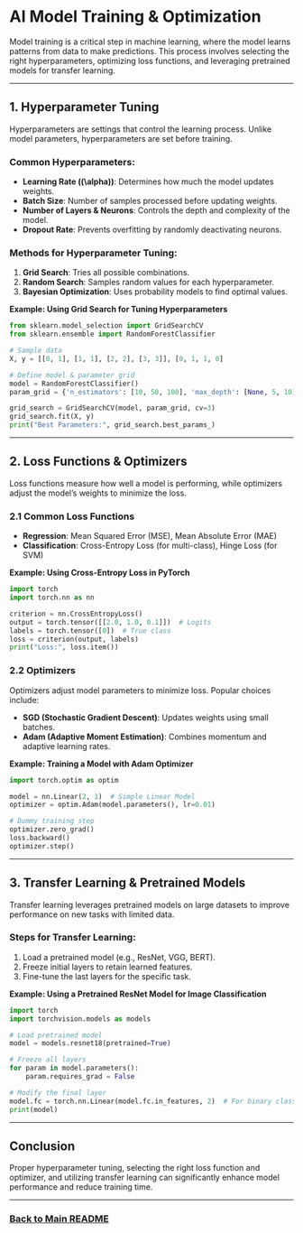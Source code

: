 # AI Model Training & Optimization

Model training is a critical step in machine learning, where the model learns patterns from data to make predictions. This process involves selecting the right hyperparameters, optimizing loss functions, and leveraging pretrained models for transfer learning.

---

## 1. Hyperparameter Tuning
Hyperparameters are settings that control the learning process. Unlike model parameters, hyperparameters are set before training.

### Common Hyperparameters:
- **Learning Rate (\(\alpha\))**: Determines how much the model updates weights.
- **Batch Size**: Number of samples processed before updating weights.
- **Number of Layers & Neurons**: Controls the depth and complexity of the model.
- **Dropout Rate**: Prevents overfitting by randomly deactivating neurons.

### Methods for Hyperparameter Tuning:
1. **Grid Search**: Tries all possible combinations.
2. **Random Search**: Samples random values for each hyperparameter.
3. **Bayesian Optimization**: Uses probability models to find optimal values.

**Example: Using Grid Search for Tuning Hyperparameters**
```python
from sklearn.model_selection import GridSearchCV
from sklearn.ensemble import RandomForestClassifier

# Sample data
X, y = [[0, 1], [1, 1], [2, 2], [3, 3]], [0, 1, 1, 0]

# Define model & parameter grid
model = RandomForestClassifier()
param_grid = {'n_estimators': [10, 50, 100], 'max_depth': [None, 5, 10]}

grid_search = GridSearchCV(model, param_grid, cv=3)
grid_search.fit(X, y)
print("Best Parameters:", grid_search.best_params_)
```

---

## 2. Loss Functions & Optimizers

Loss functions measure how well a model is performing, while optimizers adjust the model’s weights to minimize the loss.

### 2.1 Common Loss Functions
- **Regression**: Mean Squared Error (MSE), Mean Absolute Error (MAE)
- **Classification**: Cross-Entropy Loss (for multi-class), Hinge Loss (for SVM)

**Example: Using Cross-Entropy Loss in PyTorch**
```python
import torch
import torch.nn as nn

criterion = nn.CrossEntropyLoss()
output = torch.tensor([[2.0, 1.0, 0.1]])  # Logits
labels = torch.tensor([0])  # True class
loss = criterion(output, labels)
print("Loss:", loss.item())
```

### 2.2 Optimizers
Optimizers adjust model parameters to minimize loss. Popular choices include:
- **SGD (Stochastic Gradient Descent)**: Updates weights using small batches.
- **Adam (Adaptive Moment Estimation)**: Combines momentum and adaptive learning rates.

**Example: Training a Model with Adam Optimizer**
```python
import torch.optim as optim

model = nn.Linear(2, 1)  # Simple Linear Model
optimizer = optim.Adam(model.parameters(), lr=0.01)

# Dummy training step
optimizer.zero_grad()
loss.backward()
optimizer.step()
```

---

## 3. Transfer Learning & Pretrained Models
Transfer learning leverages pretrained models on large datasets to improve performance on new tasks with limited data.

### Steps for Transfer Learning:
1. Load a pretrained model (e.g., ResNet, VGG, BERT).
2. Freeze initial layers to retain learned features.
3. Fine-tune the last layers for the specific task.

**Example: Using a Pretrained ResNet Model for Image Classification**
```python
import torch
import torchvision.models as models

# Load pretrained model
model = models.resnet18(pretrained=True)

# Freeze all layers
for param in model.parameters():
    param.requires_grad = False

# Modify the final layer
model.fc = torch.nn.Linear(model.fc.in_features, 2)  # For binary classification
print(model)
```

---

## Conclusion
Proper hyperparameter tuning, selecting the right loss function and optimizer, and utilizing transfer learning can significantly enhance model performance and reduce training time.

---
### [Back to Main README](../README.md)
